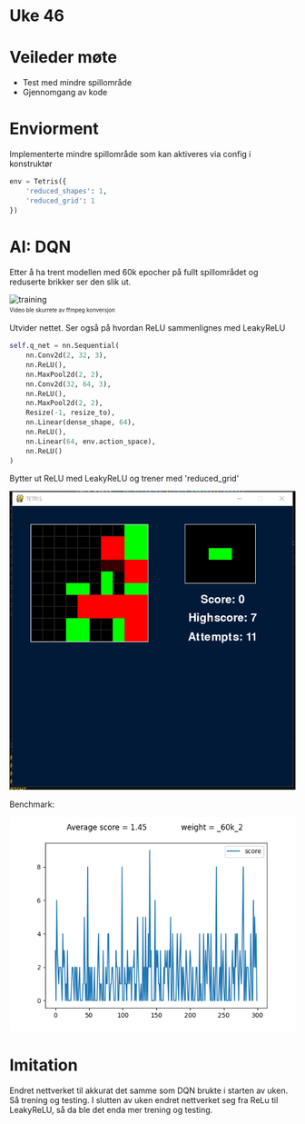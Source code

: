 # Uke 46

# Veileder møte

- Test med mindre spillområde
- Gjennomgang av kode

# Enviorment

Implementerte mindre spillområde som kan aktiveres via config i konstruktør

```py
env = Tetris({
    'reduced_shapes': 1,
    'reduced_grid': 1
})
```

# AI: DQN

Etter å ha trent modellen med 60k epocher på fullt spillområdet og reduserte brikker ser den slik ut.

![training](./imgs/60k.gif)
<br><sup><sub>Video ble skurrete av ffmpeg konversjon</sub></sup>

Utvider nettet.
Ser også på hvordan ReLU sammenlignes med LeakyReLU

```py
self.q_net = nn.Sequential(
    nn.Conv2d(2, 32, 3),
    nn.ReLU(),
    nn.MaxPool2d(2, 2),
    nn.Conv2d(32, 64, 3),
    nn.ReLU(),
    nn.MaxPool2d(2, 2),
    Resize(-1, resize_to),
    nn.Linear(dense_shape, 64),
    nn.ReLU(),
    nn.Linear(64, env.action_space),
    nn.ReLU()
)
```

Bytter ut ReLU med LeakyReLU og trener med 'reduced_grid'

![reducedgrid](./imgs/leakyReLU_reducedGrid_Letris.gif)

Benchmark:

![benchmark](./imgs/leakyReLU_ReducedGrid2.png)


# Imitation

Endret nettverket til akkurat det samme som DQN brukte i starten av uken. Så trening og testing. I slutten av uken endret nettverket seg fra ReLu til LeakyReLU, så da ble det enda mer trening og testing. 

